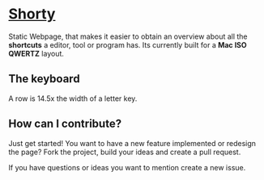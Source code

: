 # [Shorty](https://hohnik.github.io/Shorty/)
Static Webpage, that makes it easier to obtain an overview about all the **shortcuts** a editor, tool or program has.
Its currently built for a **Mac ISO QWERTZ** layout.

## The keyboard
A row is 14.5x the width of a letter key.

## How can I contribute?
Just get started!
You want to have a new feature implemented or redesign the page?
Fork the project, build your ideas and create a pull request.

If you have questions or ideas you want to mention create a new issue.
